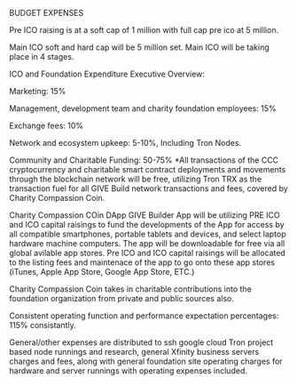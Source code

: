 BUDGET EXPENSES

Pre ICO raising is at a soft cap of 1 million with full cap pre ico at 5 million.

Main ICO soft and hard cap will be 5 million set. Main ICO will be taking place in 4 stages.

ICO and Foundation Expenditure Executive Overview:

Marketing: 15%

Management, development team and charity foundation employees: 15%

Exchange fees: 10%

Network and ecosystem upkeep: 5-10%, Including Tron Nodes.

Community and Charitable Funding: 50-75% *All transactions of the CCC cryptocurrency and charitable smart contract deployments and movements through the blockchain network will be free, utilizing Tron TRX as the transaction fuel for all GIVE Build network transactions and fees, covered by Charity Compassion Coin.

Charity Compassion COin DApp GIVE Builder App will be utilizing PRE ICO and ICO capital raisings to fund the developments of the App for access by all compatible smartphones, portable tablets and devices, and select laptop hardware machine computers. The app will be downloadable for free via all global avilable app stores. Pre ICO and ICO capital raisings will be allocated to the listing fees and maintenace of the app to go onto these app stores (iTunes, Apple App Store, Google App Store, ETC.)

Charity Compassion Coin takes in charitable contributions into the foundation organization from private and public sources also.

 Consistent operating function and performance expectation percentages: 115% consistantly.

General/other expenses are distributed to ssh google cloud Tron project based node runnings and research, general Xfinity business servers charges and fees, along with general foundation site operating charges for hardware and server runnings with operating expenses included.
